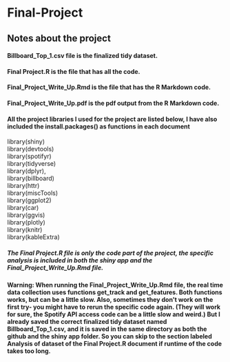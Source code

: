 # Final-Project

## Notes about the project 

#### Billboard_Top_1.csv file is the finalized tidy dataset. 
#### Final Project.R is the file that has all the code.
#### Final_Project_Write_Up.Rmd is the file that has the R Markdown code.
#### Final_Project_Write_Up.pdf is the pdf output from the R Markdown code.


#### All the project libraries I used for the project are listed below, I have also included the install.packages() as functions in each document

library(shiny)  
library(devtools)  
library(spotifyr)  
library(tidyverse)    
library(dplyr),  
library(billboard)  
library(httr)  
library(miscTools)  
library(ggplot2)  
library(car)  
library(ggvis)  
library(plotly)  
library(knitr)  
library(kableExtra)

##### The Final Project.R file is only the code part of the project, the specific analysis is included in both the shiny app and the Final_Project_Write_Up.Rmd file. 

#### Warning: When running the Final_Project_Write_Up.Rmd file, the real time data collection uses functions get_track and get_features. Both functions works, but can be a little slow. Also, sometimes they don't work on the first try- you might have to rerun the specific code again. (They will work for sure, the Spotify API access code can be a little slow and weird.) But I already saved the correct finalized tidy dataset named Billboard_Top_1.csv, and it is saved in the same directory as both the github and the shiny app folder. So you can skip to the section labeled Analysis of dataset of the Final Project.R document if runtime of the code takes too long.




